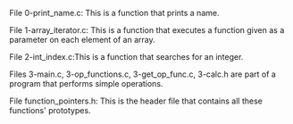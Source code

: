File 0-print_name.c: This is a function that prints a name.

File 1-array_iterator.c: This is a function that executes a function given as a parameter on each element of an array.

File 2-int_index.c:This is a function that searches for an integer.

Files 3-main.c, 3-op_functions.c, 3-get_op_func.c, 3-calc.h are part of a program that performs simple operations.

File function_pointers.h: This is the header file that contains all these functions' prototypes.